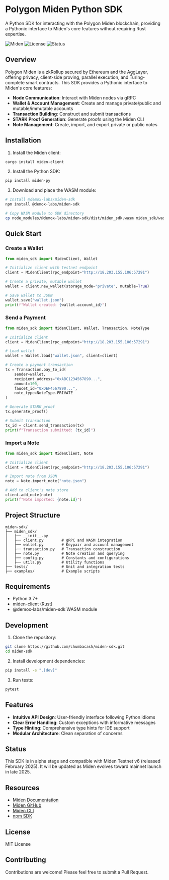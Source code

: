 # Polygon Miden Python SDK

A Python SDK for interacting with the Polygon Miden blockchain, providing a Pythonic interface to Miden's core features without requiring Rust expertise.

![Miden](https://img.shields.io/badge/blockchain-Polygon%20Miden-blue)
![License](https://img.shields.io/badge/license-MIT-green)
![Status](https://img.shields.io/badge/status-Alpha-orange)

## Overview

Polygon Miden is a zkRollup secured by Ethereum and the AggLayer, offering privacy, client-side proving, parallel execution, and Turing-complete smart contracts. This SDK provides a Pythonic interface to Miden's core features:

- **Node Communication**: Interact with Miden nodes via gRPC
- **Wallet & Account Management**: Create and manage private/public and mutable/immutable accounts
- **Transaction Building**: Construct and submit transactions
- **STARK Proof Generation**: Generate proofs using the Miden CLI
- **Note Management**: Create, import, and export private or public notes

## Installation

1. Install the Miden client:
```bash
cargo install miden-client
```

2. Install the Python SDK:
```bash
pip install miden-py
```

3. Download and place the WASM module:
```bash
# Install @demox-labs/miden-sdk
npm install @demox-labs/miden-sdk

# Copy WASM module to SDK directory
cp node_modules/@demox-labs/miden-sdk/dist/miden_sdk.wasm miden_sdk/wasm/
```

## Quick Start

### Create a Wallet

```python
from miden_sdk import MidenClient, Wallet

# Initialize client with testnet endpoint
client = MidenClient(rpc_endpoint="http://18.203.155.106:57291")

# Create a private, mutable wallet
wallet = client.new_wallet(storage_mode="private", mutable=True)

# Save wallet to JSON
wallet.save("wallet.json")
print(f"Wallet created: {wallet.account_id}")
```

### Send a Payment

```python
from miden_sdk import MidenClient, Wallet, Transaction, NoteType

# Initialize client
client = MidenClient(rpc_endpoint="http://18.203.155.106:57291")

# Load wallet
wallet = Wallet.load("wallet.json", client=client)

# Create a payment transaction
tx = Transaction.pay_to_id(
    sender=wallet,
    recipient_address="0xABC1234567890...",
    amount=100,
    faucet_id="0xDEF4567890...",
    note_type=NoteType.PRIVATE
)

# Generate STARK proof
tx.generate_proof()

# Submit transaction
tx_id = client.send_transaction(tx)
print(f"Transaction submitted: {tx_id}")
```

### Import a Note

```python
from miden_sdk import MidenClient, Note

# Initialize client
client = MidenClient(rpc_endpoint="http://18.203.155.106:57291")

# Import note from JSON
note = Note.import_note("note.json")

# Add to client's note store
client.add_note(note)
print(f"Note imported: {note.id}")
```

## Project Structure

```
miden-sdk/
├── miden_sdk/
│   ├── __init__.py
│   ├── client.py        # gRPC and WASM integration
│   ├── wallet.py        # Keypair and account management
│   ├── transaction.py   # Transaction construction
│   ├── note.py          # Note creation and querying
│   ├── config.py        # Constants and configurations
│   ├── utils.py         # Utility functions
├── tests/               # Unit and integration tests
├── examples/            # Example scripts
```

## Requirements

- Python 3.7+
- miden-client (Rust)
- @demox-labs/miden-sdk WASM module

## Development

1. Clone the repository:
```bash
git clone https://github.com/chumbacash/miden-sdk.git
cd miden-sdk
```

2. Install development dependencies:
```bash
pip install -e ".[dev]"
```

3. Run tests:
```bash
pytest
```

## Features

- **Intuitive API Design**: User-friendly interface following Python idioms
- **Clear Error Handling**: Custom exceptions with informative messages
- **Type Hinting**: Comprehensive type hints for IDE support
- **Modular Architecture**: Clean separation of concerns

## Status

This SDK is in alpha stage and compatible with Miden Testnet v6 (released February 2025). It will be updated as Miden evolves toward mainnet launch in late 2025.

## Resources

- [Miden Documentation](https://0xmiden.github.io/miden-client/)
- [Miden GitHub](https://github.com/0xPolygonMiden)
- [Miden CLI](https://github.com/0xPolygonMiden/miden-client)
- [npm SDK](https://www.npmjs.com/package/@demox-labs/miden-sdk)

## License

MIT License

## Contributing

Contributions are welcome! Please feel free to submit a Pull Request. 
